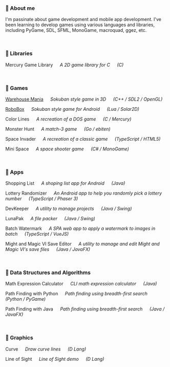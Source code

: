 ### 🌸 About me
I'm passinate about game development and mobile app development. I've been learning to develop games using various languages and libraries, including PyGame, SDL, SFML, MonoGame, macroquad, ggez, etc.

<br />

### 💜 Libraries

Mercury Game Library
&emsp; *A 2D game library for C &emsp; (C)*

<br />

### 💜 Games

[Warehouse Mania](https://github.com/oosubhisara/WarehouseMania) 
&emsp; *Sokuban style game in 3D &emsp; (C++ / SDL2 / OpenGL)*

[RoboBox](https://github.com/oosubhisara/RoboBox)
&emsp; *Sokuban style game for Android &emsp; (Lua / Solar2D)*

Color Lines
&emsp; *A recreation of a DOS game &emsp; (C / Mercury)*

Monster Hunt
&emsp; *A match-3 game &emsp; (Go / ebiten)*

Space Invader
&emsp; *A recreation of a classic game &emsp; (TypeScript / HTML5)*

Mini Space
&emsp; *A space shooter game &emsp; (C# / MonoGame)*

<br />

### 💜 Apps

Shopping List
&emsp; *A shoping list app for Android &emsp; (Java)*

Lottery Randomizer
&emsp; *An Android app to help you randomly pick a lottery number &emsp; (TypeScript / Phaser 3)*

DevKeeper
&emsp; *A utility to manage projects &emsp; (Java / Swing)*

LunaPak
&emsp; *A file packer &emsp; (Java / Swing)*

Batch Watermark
&emsp; *A SPA web app to apply a watermark to images in batch &emsp; (TypeScript / VueJS)* 

Might and Magic VI Save Editor
&emsp; *A utility to manage and edit Might and Magic VI's save files &emsp; (Java / JavaFX)*

<br />

### 💜 Data Structures and Algorithms

Math Expression Calculator
&emsp; *CLI math expression calculator &emsp; (Java)*
    
Path Finding with Python
&emsp; *Path finding using breadth-first search &emsp; (Python / PyGame)*

Path Finding with Java
&emsp; *Path finding using breadth-first search &emsp; (Java / JavaFX)*


<br />

### 💜 Graphics

Curve 
&emsp; *Draw curve lines &emsp; (D Lang)*

Line of Sight 
&emsp; *Line of Sight demo &emsp; (D Lang)*

  

